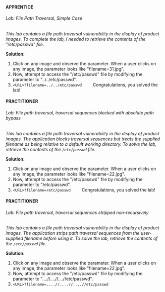 #### APPRENTICE
###### Lab: File Path Traversal, Simple Case

*This lab contains a file path traversal vulnerability in the display of product images. To complete the lab, I needed to retrieve the contents of the "/etc/passwd" file.*

**Solution:**
1. Click on any image and observe the parameter. When a user clicks on any image, the parameter looks like "filename=31.jpg".
2. Now, attempt to access the "/etc/passwd" file by modifying the parameter to "../../etc/passwd".
3. `<URL>?filename=../../etc/passwd`
        Congratulations, you solved the lab!

#### PRACTITIONER
###### Lab: File path traversal, traversal sequences blocked with absolute path bypass

*This lab contains a file path traversal vulnerability in the display of product images. The application blocks traversal sequences but treats the supplied filename as being relative to a default working directory. To solve the lab, retrieve the contents of the `/etc/passwd` file.*

**Solution:**
1. Click on any image and observe the parameter. When a user clicks on any image, the parameter looks like "filename=22.jpg".
2. Now, attempt to access the "/etc/passwd" file by modifying the parameter to "/etc/passwd".
3. `<URL>?filename=/etc/passwd`
        Congratulations, you solved the lab!

#### PRACTITIONER
###### Lab: File path traversal, traversal sequences stripped non-recursively

*This lab contains a file path traversal vulnerability in the display of product images. The application strips path traversal sequences from the user-supplied filename before using it. To solve the lab, retrieve the contents of the `/etc/passwd` file.*

**Solution:**
1. Click on any image and observe the parameter. When a user clicks on any image, the parameter looks like "filename=22.jpg".
2. Now, attempt to access the "/etc/passwd" file by modifying the parameter to "....//....//....//etc/passwd".
3. `<URL>?filename=....//....//....//etc/passwd`




